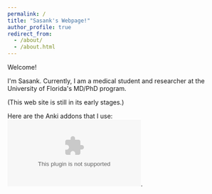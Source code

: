 ```yaml
---
permalink: /
title: "Sasank's Webpage!"
author_profile: true
redirect_from: 
  - /about/
  - /about.html
---
```


Welcome!

I'm Sasank.
Currently, I am a medical student and researcher at the University of Florida's MD/PhD program.

(This web site is still in its early stages.)


Here are the Anki addons that I use: ![attachment](../files/SasankAddons.zip "Anki Addons").
